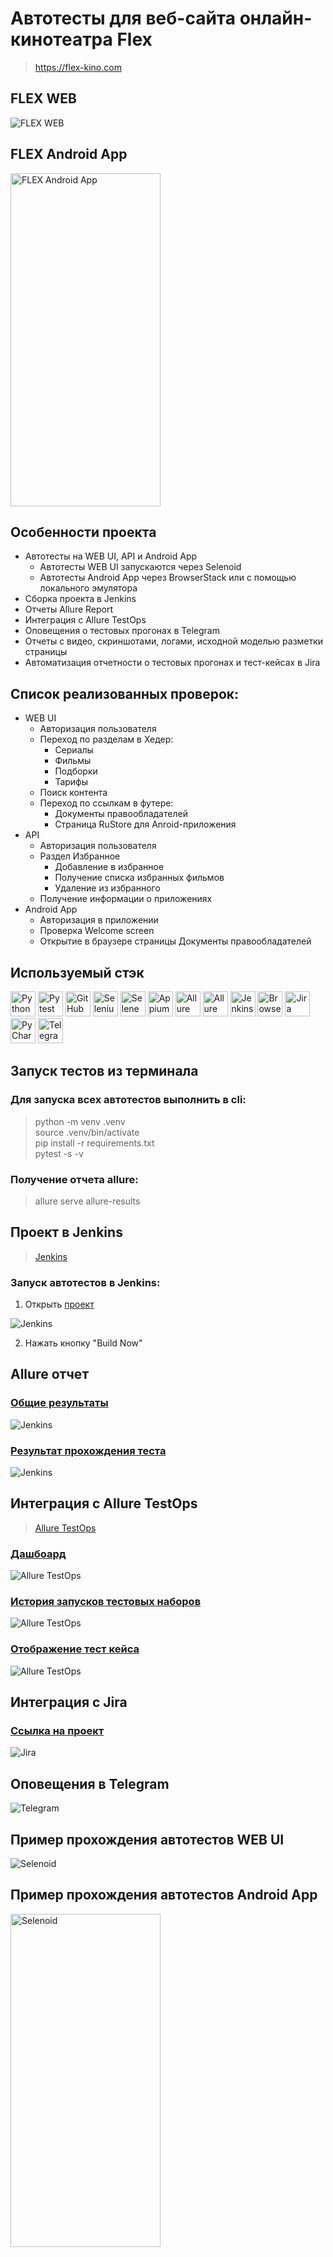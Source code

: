 # Автотесты для веб-сайта онлайн-кинотеатра Flex

> https://flex-kino.com

## FLEX WEB
<img title="FLEX WEB" src="resources/pictures/flex_general_page.jpg"/>

## FLEX Android App
<img title="FLEX Android App" src="resources/pictures/android_general_page.jpg" height="533" width="240"/>

## Особенности проекта
- Автотесты на WEB UI, API и Android App
  - Автотесты WEB UI запускаются через Selenoid
  - Автотесты Android App через BrowserStack или с помощью локального эмулятора
- Сборка проекта в Jenkins
- Отчеты Allure Report
- Интеграция с Allure TestOps
- Оповещения о тестовых прогонах в Telegram
- Отчеты с видео, скриншотами, логами, исходной моделью разметки страницы
- Автоматизация отчетности о тестовых прогонах и тест-кейсах в Jira

## Список реализованных проверок:
- WEB UI
  - Авторизация пользователя
  - Переход по разделам в Хедер:
    - Сериалы
    - Фильмы
    - Подборки
    - Тарифы
  - Поиск контента
  - Переход по ссылкам в футере:
    - Документы правообладателей
    - Страница RuStore для Anroid-приложения
- API
  - Авторизация пользователя
  - Раздел Избранное
    - Добавление в избранное
    - Получение списка избранных фильмов
    - Удаление из избранного
  - Получение информации о приложениях
- Android App
  - Авторизация в приложении
  - Проверка Welcome screen
  - Открытие в браузере страницы Документы правообладателей

## Используемый стэк
<img title="Python" src="resources/pictures/icons/python-original.svg" height="40" width="40"/> <img title="Pytest" src="resources/pictures/icons/pytest-original.svg" height="40" width="40"/> <img title="GitHub" src="resources/pictures/icons/github-original.svg" height="40" width="40"/> <img title="Selenium" src="resources/pictures/icons/selenium-original.svg" height="40" width="40"/> <img title="Selene" src="resources/pictures/icons/selene.png" height="40" width="40"/> <img title="Appium" src="resources/pictures/icons/appium.svg" height="40" width="40"/> <img title="Allure Report" src="resources/pictures/icons/Allure_Report.png" height="40" width="40"/> <img title="Allure TestOps" src="resources/pictures/icons/AllureTestOps.png" height="40" width="40"/> <img title="Jenkins" src="resources/pictures/icons/jenkins-original.svg" height="40" width="40"/> <img title="BrowserStack" src="resources/pictures/icons/browserstack.svg" height="40" width="40"/> <img title="Jira" src="resources/pictures/icons/jira-original.svg" height="40" width="40"/> <img title="PyCharm" src="resources/pictures/icons/pycharm-original.svg" height="40" width="40"/> <img title="Telegram" src="resources/pictures/icons/tg.png" height="40" width="40"/>

## Запуск тестов из терминала
### Для запуска всех автотестов выполнить в cli:
> python -m venv .venv  
> source .venv/bin/activate   
> pip install -r requirements.txt   
> pytest -s -v

### Получение отчета allure:
> allure serve allure-results

## Проект в Jenkins
> [Jenkins](https://jenkins.autotests.cloud/job/amosyakin_flex_kino_project_tests//)

### Запуск автотестов в Jenkins:
1. Открыть [проект](https://jenkins.autotests.cloud/job/amosyakin_flex_kino_project_tests/)

<img title="Jenkins" src="resources/pictures/jenkins_general_page.jpg"/>

2. Нажать кнопку "Build Now"

## Allure отчет
### [Общие результаты](https://jenkins.autotests.cloud/job/amosyakin_flex_kino_project_tests/25/allure/)
<img title="Jenkins" src="resources/pictures/allure_results.jpg"/>

### [Результат прохождения теста](https://jenkins.autotests.cloud/job/amosyakin_flex_kino_project_tests/25/allure/#behaviors)
<img title="Jenkins" src="resources/pictures/allure_results_test_case.jpg"/>

## Интеграция с Allure TestOps
> [Allure TestOps](https://allure.autotests.cloud/project/4283/dashboards)


### [Дашбоард](https://allure.autotests.cloud/project/4283/dashboards)
<img title="Allure TestOps" src="resources/pictures/allure_testops_dashboard.jpg"/>

### [История запусков тестовых наборов](https://allure.autotests.cloud/project/4283/launches)
<img title="Allure TestOps" src="resources/pictures/alluretestops_history_launch.jpg"/>

### [Отображение тест кейса](https://allure.autotests.cloud/launch/39864/tree/645711?treeId=8398)
<img title="Allure TestOps" src="resources/pictures/alluretestops_test_case.jpg"/>

## Интеграция с Jira
### [Ссылка на проект](https://jira.autotests.cloud/browse/HOMEWORK-1259)
<img title="Jira" src="resources/pictures/jira.jpg"/>

## Оповещения в Telegram
<img title="Telegram" src="resources/pictures/telegram_notifications.jpg"/>

## Пример прохождения автотестов WEB UI
<img title="Selenoid" src="resources/pictures/attach_video_test_cases.gif"/>

## Пример прохождения автотестов Android App
<img title="Selenoid" src="resources/pictures/attach_android_video_test_case.gif" height="533" width="240"/>
